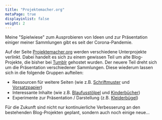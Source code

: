 ```yaml
---
title: "Projektemacher.org"
metaPage: true
displayinlist: false
weight: 2
---
```


Meine "Spielwiese" zum Ausprobieren von Ideen und zur Präsentation einiger meiner Sammlungen gibt es seit der Corona-Pandemie.

Auf der Seite [Projektemacher.org](https://projektemacher.org) werden verschiedene Unterprojekte verlinkt. Dabei handelt es sich zu einem gewissen Teil um alte Blog-Projekte, die bisher bei [Tumblr](https://tumblr.com) gehostet wurden. Der neuere Teil dreht sich um die Präsentation verschiedener Sammlungen. Diese wiederum lassen sich in die folgende Gruppen aufteilen:
 * Ressourcen für weitere Seiten (wie z.B. [Schriftmuster](https://schriftmuster.projektemacher.org/) und [Vorsatzpapier](https://vorsatzpapier.projektemacher.org/))
 * Interessante Inhalte (wie z.B. [Blaufusstölpel](https://blaufusstölpel.de/) und [Kinderbücher](https://kinderbücher.projektemacher.org/))
 * Experimente zur Präsentation / Darstellung (z.B. [Kleiderbügel](https://kleiderbügel.blaufusstölpel.de/))

Für die Zukunft sind nicht nur kontinuierliche Verbesserung an den bestehenden Blog-Projekten geplant, sondern auch noch einige neue...
